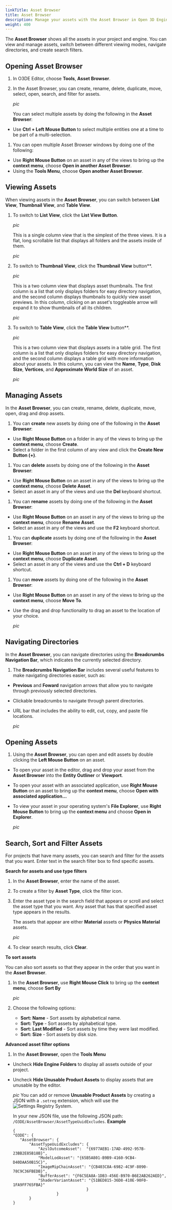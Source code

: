 ```yaml
---
linkTitle: Asset Browser
title: Asset Browser
description: Manage your assets with the Asset Browser in Open 3D Engine (O3DE).
weight: 400
---
```


The **Asset Browser** shows all the assets in your project and engine. You can view and manage assets, switch between different viewing modes, navigate directories, and create search filters.

## Opening Asset Browser

1. In O3DE Editor, choose **Tools**, **Asset Browser**.

1. In the Asset Browser, you can create, rename, delete, duplicate, move, select, open, search, and filter for assets.

   *pic*

   You can select multiple assets by doing the following in the **Asset Browser**:

- Use **Ctrl + Left Mouse Button** to select multiple entities one at a time to be part of a multi-selection.

1. You can open multiple Asset Browser windows by doing one of the following:

- Use **Right Mouse Button** on an asset in any of the views to bring up the **context menu**, choose **Open in another Asset Browser**.
- Using the **Tools Menu**, choose **Open another Asset Browser**.

## Viewing Assets

When viewing assets in the **Asset Browser**, you can switch between **List View**, **Thumbnail View**, and **Table View**.

1. To switch to **List View**, click the **List View Button**.

     *pic*
     
     This is a single column view that is the simplest of the three views. It is a flat, long scrollable list that displays all folders and the assets inside of them.

     *pic*

1. To switch to **Thumbnail View**, click the **Thumbnail View** button**.

    *pic*

    This is a two column view that displays asset thumbnails. The first column is a list that only displays folders for easy directory navigation, and the second column displays thumbnails to quickly view asset previews. In this column, clicking on an asset's toggleable arrow will expand it to show thumbnails of all its children.

    *pic*

1. To switch to **Table View**, click the **Table View** button**.
    
    *pic*

    This is a two column view that displays assets in a table grid. The first column is a list that only displays folders for easy directory navigation, and the second column displays a table grid with more information about your assets. In this column, you can view the **Name**, **Type**, **Disk Size**, **Vertices**, and **Approximate World Size** of an asset.

    *pic*

## Managing Assets

In the **Asset Browser**, you can create, rename, delete, duplicate, move, open, drag and drop assets.

1. You can **create** new assets by doing one of the following in the **Asset Browser**:

- Use **Right Mouse Button** on a folder in any of the views to bring up the **context menu**, choose **Create**.
- Select a folder in the first column of any view and click the **Create New Button (+)**.

1. You can **delete** assets by doing one of the following in the **Asset Browser**:

- Use **Right Mouse Button** on an asset in any of the views to bring up the **context menu**, choose **Delete Asset**. 
- Select an asset in any of the views and use the **Del** keyboard shortcut.

1. You can **rename** assets by doing one of the following in the **Asset Browser**:

- Use **Right Mouse Button** on an asset in any of the views to bring up the **context menu**, choose **Rename Asset**. 
- Select an asset in any of the views and use the **F2** keyboard shortcut.

1. You can **duplicate** assets by doing one of the following in the **Asset Browser**:

- Use **Right Mouse Button** on an asset in any of the views to bring up the **context menu**, choose **Duplicate Asset**. 
- Select an asset in any of the views and use the **Ctrl + D** keyboard shortcut.

1. You can **move** assets by doing one of the following in the **Asset Browser**:

- Use **Right Mouse Button** on an asset in any of the views to bring up the **context menu**, choose **Move To**. 
- Use the drag and drop functionality to drag an asset to the location of your choice.

     *pic*

## Navigating Directories

In the **Asset Browser**, you can navigate directories using the **Breadcrumbs Navigation Bar**, which indicates the currently selected directory.

1. The **Breadcrumbs Navigation Bar** includes several useful features to make navigating directories easier, such as:

- **Previous** and **Foward** navigation arrows that allow you to navigate through previously selected directories.
- Clickable breadcrumbs to navigate through parent directories.
- URL bar that includes the ability to edit, cut, copy, and paste file locations.

     *pic*

## Opening Assets

1. Using the **Asset Browser**, you can open and edit assets by double clicking the **Left Mouse Button** on an asset.

- To open your asset in the editor, drag and drop your asset from the **Asset Browser** into the **Entity Outliner** or **Viewport**.
- To open your asset with an associated application, use **Right Mouse Button** on an asset to bring up the **context menu**, choose **Open with associated application...**
- To view your asset in your operating system's **File Explorer**, use **Right Mouse Button** to bring up the **context menu** and choose **Open in Explorer**.

     *pic*

## Search, Sort and Filter Assets

For projects that have many assets, you can search and filter for the assets that you want. Enter text in the search filter box to find specific assets.

**Search for assets and use type filters**

1. In the **Asset Browser**, enter the name of the asset.

1. To create a filter by **Asset Type**, click the filter icon.

1. Enter the asset type in the search field that appears or scroll and select the asset type that you want. Any asset that has that specified asset type appears in the results.

     The assets that appear are either **Material** assets or **Physics Material** assets.

     *pic*

1. To clear search results, click **Clear**.

**To sort assets**

You can also sort assets so that they appear in the order that you want in the **Asset Browser**.

1. In the **Asset Browser**, use **Right Mouse Click** to bring up the **context menu**, choose **Sort By**

     *pic*

1. Choose the following options:

     - **Sort: Name** - Sort assets by alphabetical name.
     - **Sort: Type** - Sort assets by alphabetical type.
     - **Sort: Last Modified** - Sort assets by time they were last modified.
     - **Sort: Size** - Sort assets by disk size.

**Advanced asset filter options**

1. In the **Asset Browser**, open the **Tools Menu**

- Uncheck **Hide Engine Folders** to display all assets outside of your project.
- Uncheck **Hide Unusable Product Assets** to display assets that are unusable by the editor.

     *pic*
     You can add or remove **Unusable Product Assets** by creating a JSON with a `.setreg` extension, which will use the ![Settings Registry System.](././settings)

     In your new JSON file, use the following JSON path: `/O3DE/AssetBrowser/AssetTypeUuidExcludes`. **Example**

     ```
     {
    "O3DE": {
        "AssetBrowser": {
            "AssetTypeUuidExcludes": {
                "AzslOutcomeAsset":  "{6977AEB1-17AD-4992-957B-23BB2E85B18B}",
                "ModelLodAsset": "{65B5A801-B9B9-4160-9CB4-D40DAA50B15C}",
                "ImageMipChainAsset": "{CB403C8A-6982-4C9F-8090-78C9C36FBEDB}", 
                "BufferAsset": "{F6C5EA8A-1DB3-456E-B970-B6E2AB262AED}", 
                "ShaderVariantAsset": "{51BED815-36D8-410E-90F0-1FA9FF765FBA}"
                                     }
                        }
            }
     }
     ```

